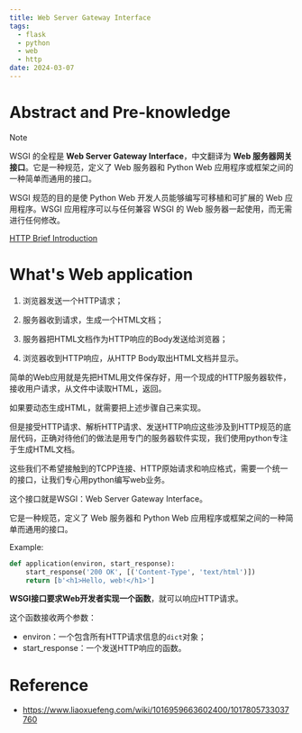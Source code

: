 ```yaml
---
title: Web Server Gateway Interface
tags:
  - flask
  - python
  - web
  - http
date: 2024-03-07
---
```

# Abstract and Pre-knowledge


> [!note] 
> WSGI 的全程是 **Web Server Gateway Interface**，中文翻译为 **Web 服务器网关接口**。它是一种规范，定义了 Web 服务器和 Python Web 应用程序或框架之间的一种简单而通用的接口。
> 
> WSGI 规范的目的是使 Python Web 开发人员能够编写可移植和可扩展的 Web 应用程序。WSGI 应用程序可以与任何兼容 WSGI 的 Web 服务器一起使用，而无需进行任何修改。 


[HTTP Brief Introduction](computer_sci/web/http/http_introduction.md)

# What's Web application

1. 浏览器发送一个HTTP请求；
    
2. 服务器收到请求，生成一个HTML文档；
    
3. 服务器把HTML文档作为HTTP响应的Body发送给浏览器；
    
4. 浏览器收到HTTP响应，从HTTP Body取出HTML文档并显示。

简单的Web应用就是先把HTML用文件保存好，用一个现成的HTTP服务器软件，接收用户请求，从文件中读取HTML，返回。

如果要动态生成HTML，就需要把上述步骤自己来实现。

但是接受HTTP请求、解析HTTP请求、发送HTTP响应这些涉及到HTTP规范的底层代码，正确对待他们的做法是用专门的服务器软件实现，我们使用python专注于生成HTML文档。

这些我们不希望接触到的TCPP连接、HTTP原始请求和响应格式，需要一个统一的接口，让我们专心用python编写web业务。

这个接口就是WSGI：Web Server Gateway Interface。

它是一种规范，定义了 Web 服务器和 Python Web 应用程序或框架之间的一种简单而通用的接口。

Example:

```python
def application(environ, start_response):
    start_response('200 OK', [('Content-Type', 'text/html')])
    return [b'<h1>Hello, web!</h1>']
```

**WSGI接口要求Web开发者实现一个函数**，就可以响应HTTP请求。

这个函数接收两个参数：

* environ：一个包含所有HTTP请求信息的`dict`对象；
* start_response：一个发送HTTP响应的函数。


# Reference

* https://www.liaoxuefeng.com/wiki/1016959663602400/1017805733037760

